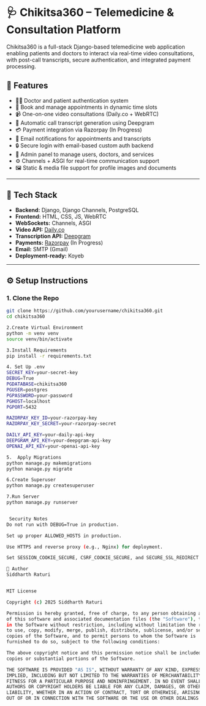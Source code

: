 # 🩺 Chikitsa360 – Telemedicine & Consultation Platform

Chikitsa360 is a full-stack Django-based telemedicine web application enabling patients and doctors to interact via real-time video consultations, with post-call transcripts, secure authentication, and integrated payment processing.

## 🚀 Features

- 👨‍⚕️ Doctor and patient authentication system
- 📅 Book and manage appointments in dynamic time slots
- 📹 One-on-one video consultations (Daily.co + WebRTC)
- 🧾 Automatic call transcript generation using Deepgram
- 💳 Payment integration via Razorpay (In Progress)
- 📨 Email notifications for appointments and transcripts
- 🔒 Secure login with email-based custom auth backend
- 📂 Admin panel to manage users, doctors, and services
- ⚙️ Channels + ASGI for real-time communication support
- 🖼️ Static & media file support for profile images and documents

---

## 🧩 Tech Stack

- **Backend:** Django, Django Channels, PostgreSQL
- **Frontend:** HTML, CSS, JS, WebRTC
- **WebSockets:** Channels, ASGI
- **Video API:** [Daily.co](https://www.daily.co/)
- **Transcription API:** [Deepgram](https://deepgram.com/)
- **Payments:** [Razorpay](https://razorpay.com/) (In Progress)
- **Email:** SMTP (Gmail)
- **Deployment-ready:** Koyeb

---

## ⚙️ Setup Instructions

### 1. Clone the Repo

```bash
git clone https://github.com/yourusername/chikitsa360.git
cd chikitsa360

2.Create Virtual Environment
python -m venv venv
source venv/bin/activate

3.Install Requirements
pip install -r requirements.txt

4. Set Up .env
SECRET_KEY=your-secret-key
DEBUG=True
PGDATABASE=chikitsa360
PGUSER=postgres
PGPASSWORD=your-password
PGHOST=localhost
PGPORT=5432

RAZORPAY_KEY_ID=your-razorpay-key
RAZORPAY_KEY_SECRET=your-razorpay-secret

DAILY_API_KEY=your-daily-api-key
DEEPGRAM_API_KEY=your-deepgram-api-key
OPENAI_API_KEY=your-openai-api-key

5.  Apply Migrations
python manage.py makemigrations
python manage.py migrate

6.Create Superuser
python manage.py createsuperuser

7.Run Server
python manage.py runserver


 Security Notes
Do not run with DEBUG=True in production.

Set up proper ALLOWED_HOSTS in production.

Use HTTPS and reverse proxy (e.g., Nginx) for deployment.

Set SESSION_COOKIE_SECURE, CSRF_COOKIE_SECURE, and SECURE_SSL_REDIRECT to True in production.

🙌 Author
Siddharth Raturi


MIT License

Copyright (c) 2025 Siddharth Raturi

Permission is hereby granted, free of charge, to any person obtaining a copy
of this software and associated documentation files (the "Software"), to deal
in the Software without restriction, including without limitation the rights
to use, copy, modify, merge, publish, distribute, sublicense, and/or sell
copies of the Software, and to permit persons to whom the Software is
furnished to do so, subject to the following conditions:

The above copyright notice and this permission notice shall be included in all
copies or substantial portions of the Software.

THE SOFTWARE IS PROVIDED "AS IS", WITHOUT WARRANTY OF ANY KIND, EXPRESS OR
IMPLIED, INCLUDING BUT NOT LIMITED TO THE WARRANTIES OF MERCHANTABILITY,
FITNESS FOR A PARTICULAR PURPOSE AND NONINFRINGEMENT. IN NO EVENT SHALL THE
AUTHORS OR COPYRIGHT HOLDERS BE LIABLE FOR ANY CLAIM, DAMAGES, OR OTHER
LIABILITY, WHETHER IN AN ACTION OF CONTRACT, TORT OR OTHERWISE, ARISING FROM,
OUT OF OR IN CONNECTION WITH THE SOFTWARE OR THE USE OR OTHER DEALINGS IN
